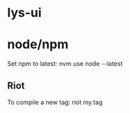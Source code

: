 # lys-ui

# node/npm
Set npm to latest: nvm use node --latest

## Riot
To compile a new tag: riot my.tag
